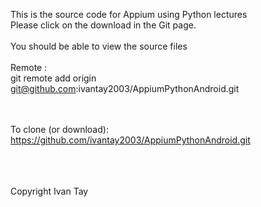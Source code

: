This is the source code for Appium using Python lectures
<br>
Please click on the download in the Git page. <br>
<br>
You should be able to view the source files
<br><br>
Remote :<br>
git remote add origin git@github.com:ivantay2003/AppiumPythonAndroid.git

<br><br>
To clone (or download):<br>
https://github.com/ivantay2003/AppiumPythonAndroid.git


<br><br><br>
Copyright Ivan Tay
